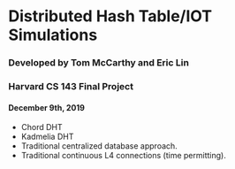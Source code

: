 # Distributed Hash Table/IOT Simulations

### Developed by Tom McCarthy and Eric Lin
### Harvard CS 143 Final Project
#### December 9th, 2019

- Chord DHT
- Kadmelia DHT
- Traditional centralized database approach.
- Traditional continuous L4 connections (time permitting).
